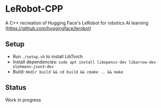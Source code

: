 # LeRobot-CPP
A C++ recreation of Hugging Face's LeRobot for robotics AI learning (https://github.com/huggingface/lerobot)

## Setup
- Run `./setup.sh` to install LibTorch
- Install dependencies: `sudo apt install libopencv-dev libarrow-dev nlohmann-json3-dev`
- Build: `mkdir build && cd build && cmake .. && make`

## Status
Work in progress

